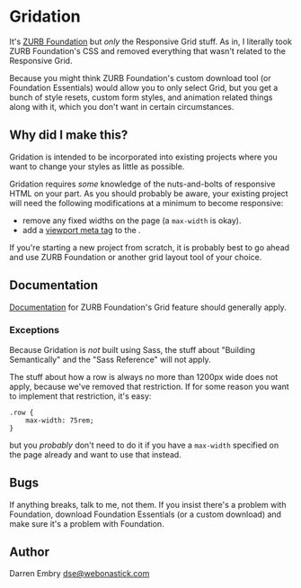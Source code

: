 # Gridation

It's [ZURB Foundation](http://foundation.zurb.com/)
but *only* the Responsive Grid stuff.  As in, I
literally took ZURB Foundation's CSS and removed everything that wasn't
related to the Responsive Grid.

Because you might think ZURB Foundation's custom download tool (or
Foundation Essentials) would allow you to only select Grid, but
you get a bunch of style resets, custom form styles, and animation
related things along with it, which you don't want in certain
circumstances.

## Why did I make this?

Gridation is intended to be incorporated into existing projects
where you want to change your styles as little as possible.

Gridation requires *some* knowledge of the nuts-and-bolts of
responsive HTML on your part.  As you should probably be aware,
your existing project will need the following modifications at a
minimum to become responsive:

- remove any fixed widths on the page (a `max-width` is okay).
- add a [viewport meta tag](https://developer.mozilla.org/en-US/docs/Mozilla/Mobile/Viewport_meta_tag) to the <head>.

If you're starting a new project from scratch, it is probably
best to go ahead and use ZURB Foundation or another grid layout
tool of your choice.

## Documentation

[Documentation](http://foundation.zurb.com/sites/docs/grid.html) for
ZURB Foundation's Grid feature should generally apply.

### Exceptions

Because Gridation is *not* built using Sass, the stuff about "Building
Semantically" and the "Sass Reference" will not apply.

The stuff about how a row is always no more than 1200px wide does not
apply, because we've removed that restriction.  If for some reason you
want to implement that restriction, it's easy:

    .row {
        max-width: 75rem;
    }

but you *probably* don't need to do it if you have a `max-width`
specified on the page already and want to use that instead.

## Bugs

If anything breaks, talk to me, not them.  If you insist there's a
problem with Foundation, download Foundation Essentials (or a custom
download) and make sure it's a problem with Foundation.

## Author

Darren Embry
dse@webonastick.com
